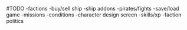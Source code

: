 #TODO
-factions
-buy/sell ship
-ship addons
-pirates/fights
-save/load game
-missions
-conditions
-character design screen
-skills/xp
-faction politics
